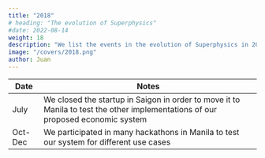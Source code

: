 ```yaml
---
title: "2018"
# heading: "The evolution of Superphysics"
#date: 2022-08-14
weight: 18
description: "We list the events in the evolution of Superphysics in 2018"
image: "/covers/2018.png"
author: Juan
---
```


Date | Notes
--- | ---
July | We closed the startup in Saigon in order to move it to Manila to test the other implementations of our proposed economic system
Oct-Dec | We participated in many hackathons in Manila to test our system for different use cases

